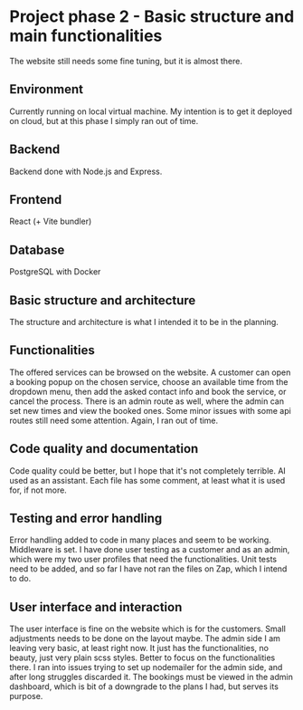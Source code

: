 # Project phase 2 - Basic structure and main functionalities
The website still needs some fine tuning, but it is almost there. 

## Environment
Currently running on local virtual machine. My intention is to get it deployed on cloud, but at this phase I simply ran out of time. 

## Backend
Backend done with Node.js and Express.

## Frontend
React (+ Vite bundler)

## Database
PostgreSQL with Docker

## Basic structure and architecture
The structure and architecture is what I intended it to be in the planning.

## Functionalities
The offered services can be browsed on the website. A customer can open a booking popup on the chosen service, choose an available time from the dropdown menu, then add the asked contact info and book the service, or cancel the process. There is an admin route as well, where the admin can set new times and view the booked ones. Some minor issues with some api routes still need some attention. Again, I ran out of time.

## Code quality and documentation
Code quality could be better, but I hope that it's not completely terrible. AI used as an assistant. Each file has some comment, at least what it is used for, if not more. 

## Testing and error handling
Error handling added to code in many places and seem to be working. Middleware is set. I have done user testing as a customer and as an admin, which were my two user profiles that need the functionalities. Unit tests need to be added, and so far I have not ran the files on Zap, which I intend to do. 

## User interface and interaction
The user interface is fine on the website which is for the customers. Small adjustments needs to be done on the layout maybe. The admin side I am leaving very basic, at least right now. It just has the functionalities, no beauty, just very plain scss styles. Better to focus on the functionalities there. I ran into issues trying to set up nodemailer for the admin side, and after long struggles discarded it. The bookings must be viewed in the admin dashboard, which is bit of a downgrade to the plans I had, but serves its purpose. 
